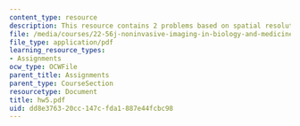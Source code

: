 ```yaml
---
content_type: resource
description: This resource contains 2 problems based on spatial resolution.
file: /media/courses/22-56j-noninvasive-imaging-in-biology-and-medicine-fall-2005/dd8e376320cc147cfda1887e44fcbc98_hw5.pdf
file_type: application/pdf
learning_resource_types:
- Assignments
ocw_type: OCWFile
parent_title: Assignments
parent_type: CourseSection
resourcetype: Document
title: hw5.pdf
uid: dd8e3763-20cc-147c-fda1-887e44fcbc98
---
```

